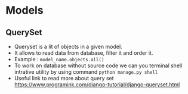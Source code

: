 # Models

## QuerySet
-  Queryset is a lit of objects in a given model.
-  It allows to read data from database, filter it and order it.
-  Example : `model_name.objects.all()`
-  To work on database without source code we can you terminal shell intrative utility by using command `python manage.py shell`
-  Useful link to read more about query set https://www.programink.com/django-tutorial/django-queryset.html
